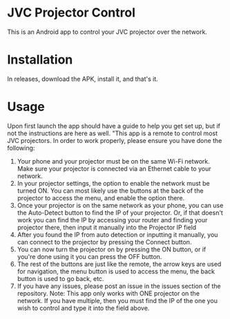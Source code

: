 # JVC Projector Control
This is an Android app to control your JVC projector over the network. 
# Installation
In releases, download the APK, install it, and that's it. 
# Usage
Upon first launch the app should have a guide to help you get set up, but if not the instructions are here as well.
"This app is a remote to control most JVC projectors. In order to work properly, please ensure you have done the following:
1. Your phone and your projector must be on the same Wi-Fi network. Make sure your projector is connected via an Ethernet cable to your network.
2. In your projector settings, the option to enable the network must be turned ON. You can most likely use the buttons at the back of the projector to access the menu, and enable the option there.
3. Once your projector is on the same network as your phone, you can use the Auto-Detect button to find the IP of your projector. Or, if that doesn't work you can find the IP by accessing your router and finding your projector there, then input it manually into the Projector IP field
4. After you found the IP from auto detection or inputting it manually, you can connect to the projector by pressing the Connect button.
5. You can now turn the projector on by pressing the ON button, or if you're done using it you can press the OFF button.
6. The rest of the buttons are just like the remote, the arrow keys are used for navigation, the menu button is used to access the menu, the back button is used to go back, etc.
7. If you have any issues, please post an issue in the issues section of the repository.
Note: This app only works with ONE projector on the network. If you have multiple, then you must find the IP of the one you wish to control and type it into the field above.
